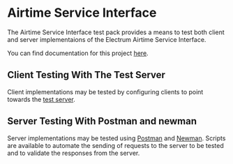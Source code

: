 # Airtime Service Interface

The Airtime Service Interface test pack provides a means to test both client and server implementaions of the Electrum Airtime Service Interface.

You can find documentation for this project [here](https://electrumpayments.github.io/airtime-service-interface-docs/).

## Client Testing With The Test Server

Client implementations may be tested by configuring clients to point towards the [test server](http://airtime-service-test-pack.herokuapp.com:8081).

## Server Testing With Postman and newman

Server implementations may be tested using [Postman](https://www.getpostman.com) and [Newman](https://www.getpostman.com/docs/newman_intro). Scripts are available to automate the sending of requests to the server to be tested and to validate the responses from the server.

